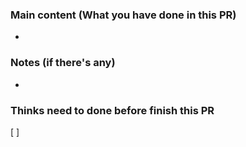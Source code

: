 ### Main content (What you have done in this PR)
- 

### Notes (if there's any)
- 

### Thinks need to done before finish this PR
[ ]

